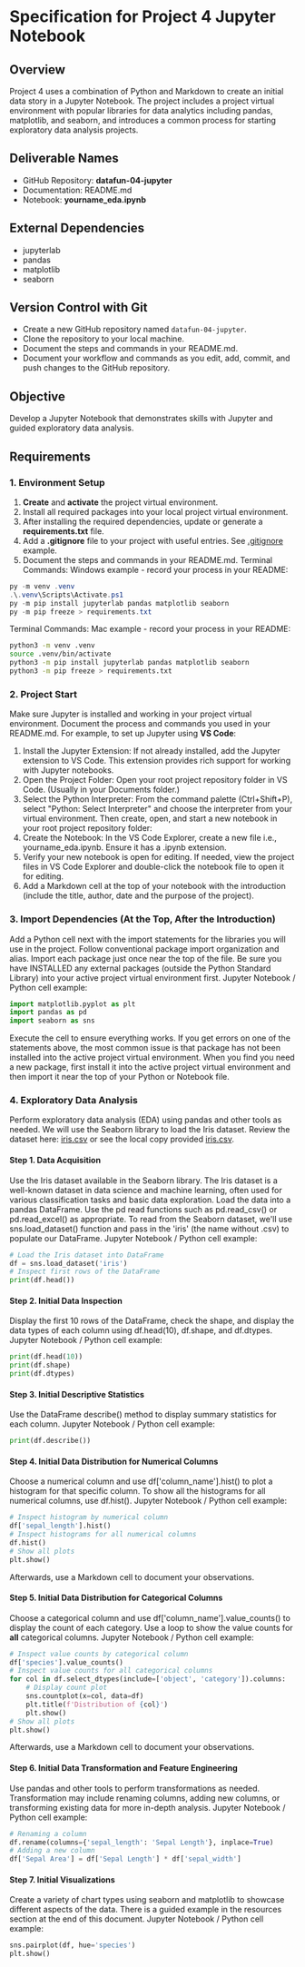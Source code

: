 # Specification for Project 4 Jupyter Notebook
## Overview
Project 4 uses a combination of Python and Markdown
to create an initial data story in a Jupyter Notebook.
The project includes a project virtual environment with
popular libraries for data analytics including pandas, matplotlib, and seaborn,
and introduces a common process for starting exploratory data analysis projects.
## Deliverable Names
- GitHub Repository:  **datafun-04-jupyter**
- Documentation:      README.md
- Notebook:           **yourname_eda.ipynb**
## External Dependencies

- jupyterlab
- pandas
- matplotlib
- seaborn

## Version Control with Git
- Create a new GitHub repository named `datafun-04-jupyter`.
- Clone the repository to your local machine.
- Document the steps and commands in your README.md.
- Document your workflow and commands as you edit, add, commit, and push changes to the GitHub repository.
## Objective
Develop a Jupyter Notebook that demonstrates skills with Jupyter and guided exploratory data analysis.
## Requirements
### 1. Environment Setup
1. **Create** and **activate** the project virtual environment.
1. Install all required packages into your local project virtual environment.
1. After installing the required dependencies, update or generate a  **requirements.txt** file.
1. Add a **.gitignore** file to your project with useful entries. See [.gitignore](.gitignore) example.
1. Document the steps and commands in your README.md.
Terminal Commands: Windows example - record your process in your README:
```Powershell
py -m venv .venv
.\.venv\Scripts\Activate.ps1
py -m pip install jupyterlab pandas matplotlib seaborn
py -m pip freeze > requirements.txt
```
Terminal Commands: Mac example - record your process in your README:
```bash
python3 -m venv .venv
source .venv/bin/activate
python3 -m pip install jupyterlab pandas matplotlib seaborn
python3 -m pip freeze > requirements.txt
```
### 2. Project Start
Make sure Jupyter is installed and working in your project virtual environment.
Document the process and commands you used in your README.md.
For example, to set up Jupyter using **VS Code**:
1. Install the Jupyter Extension: If not already installed, add the Jupyter extension to VS Code. This extension provides rich support for working with Jupyter notebooks.
2. Open the Project Folder: Open your root project repository folder in VS Code. (Usually in your Documents folder.)
3. Select the Python Interpreter: From the command palette (Ctrl+Shift+P), select "Python: Select Interpreter" and choose the interpreter from your virtual environment.
Then create, open, and start a new notebook in your root project repository folder:
1. Create the Notebook: In the VS Code Explorer, create a new file i.e., yourname_eda.ipynb. Ensure it has a .ipynb extension.
2. Verify your new notebook is open for editing. If needed, view the project files in VS Code Explorer and double-click the notebook file to open it for editing.
3. Add a Markdown cell at the top of your notebook with the introduction (include the title, author, date and the purpose of the project).
### 3. Import Dependencies (At the Top, After the Introduction)
Add a Python cell next with the import statements for the libraries you will use in the project.
Follow conventional package import organization and alias. 
Import each package just once near the top of the file. 
Be sure you have INSTALLED any external packages (outside the Python Standard Library) into your active project virtual environment first.
Jupyter Notebook / Python cell example:
```python
import matplotlib.pyplot as plt
import pandas as pd
import seaborn as sns
```
Execute the cell to ensure everything works. 
If you get errors on one of the statements above, the most common issue is that package has not been installed into the active project virtual environment.
When you find you need a new package, first install it into the active project virtual environment and then import it near the top of your Python or Notebook file. 
### 4.  Exploratory Data Analysis
Perform exploratory data analysis (EDA) using pandas and other tools as needed.
We will use the Seaborn library to load the Iris dataset.
Review the dataset here: [iris.csv](https://raw.githubusercontent.com/plotly/datasets/master/iris.csv) or see the local copy provided [iris.csv](iris.csv).
#### Step 1. Data Acquisition
Use the Iris dataset available in the Seaborn library.
The Iris dataset is a well-known dataset in data science and machine learning, often used for various classification tasks and basic data exploration.
Load the data into a pandas DataFrame.
Use the pd read functions such as pd.read_csv() or pd.read_excel() as appropriate.
To read from the Seaborn dataset, we'll use sns.load_dataset() function and pass in the 'iris' (the name without .csv) to populate our DataFrame.
Jupyter Notebook / Python cell example:
```python
# Load the Iris dataset into DataFrame
df = sns.load_dataset('iris')
# Inspect first rows of the DataFrame
print(df.head())
```
#### Step 2. Initial Data Inspection
Display the first 10 rows of the DataFrame, check the shape, and display the data types of each column using df.head(10), df.shape, and df.dtypes.
Jupyter Notebook / Python cell example:
```python
print(df.head(10))
print(df.shape)
print(df.dtypes)
```
#### Step 3. Initial Descriptive Statistics
Use the DataFrame describe() method to display summary statistics for each column.
Jupyter Notebook / Python cell example:
```python
print(df.describe())
```
#### Step 4. Initial Data Distribution for Numerical Columns
Choose a numerical column and use df['column_name'].hist() to plot a histogram for that specific column.
To show all the histograms for all numerical columns, use df.hist().
Jupyter Notebook / Python cell example:
```python
# Inspect histogram by numerical column
df['sepal_length'].hist()
# Inspect histograms for all numerical columns
df.hist()
# Show all plots
plt.show()
```
Afterwards, use a Markdown cell to document your observations.
#### Step 5. Initial Data Distribution for Categorical Columns
Choose a categorical column and use df['column_name'].value_counts() to display the count of each category.
Use a loop to show the value counts for **all** categorical columns.
Jupyter Notebook / Python cell example:
```python
# Inspect value counts by categorical column
df['species'].value_counts()
# Inspect value counts for all categorical columns
for col in df.select_dtypes(include=['object', 'category']).columns:
    # Display count plot
    sns.countplot(x=col, data=df)
    plt.title(f'Distribution of {col}')
    plt.show()
# Show all plots
plt.show()
```
Afterwards, use a Markdown cell to document your observations.
#### Step 6. Initial Data Transformation and Feature Engineering
Use pandas and other tools to perform transformations as needed.
Transformation may include renaming columns, adding new columns,
or transforming existing data for more in-depth analysis.
Jupyter Notebook / Python cell example:
```python
# Renaming a column
df.rename(columns={'sepal_length': 'Sepal Length'}, inplace=True)
# Adding a new column
df['Sepal Area'] = df['Sepal Length'] * df['sepal_width']
```
#### Step 7. Initial Visualizations
Create a variety of chart types using seaborn and matplotlib to showcase different aspects of the data.
There is a guided example in the resources section at the end of this document.
Jupyter Notebook / Python cell example:
```python
sns.pairplot(df, hue='species')
plt.show()
```
